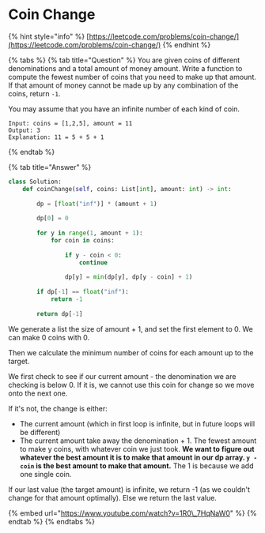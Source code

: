 # Coin Change

{% hint style="info" %}
[https://leetcode.com/problems/coin-change/](https://leetcode.com/problems/coin-change/)
{% endhint %}

{% tabs %}
{% tab title="Question" %}
You are given coins of different denominations and a total amount of money amount. Write a function to compute the fewest number of coins that you need to make up that amount. If that amount of money cannot be made up by any combination of the coins, return `-1`.

You may assume that you have an infinite number of each kind of coin.

```text
Input: coins = [1,2,5], amount = 11
Output: 3
Explanation: 11 = 5 + 5 + 1
```
{% endtab %}

{% tab title="Answer" %}
```python
class Solution:
    def coinChange(self, coins: List[int], amount: int) -> int: 
        
        dp = [float("inf")] * (amount + 1)
        
        dp[0] = 0
        
        for y in range(1, amount + 1):
            for coin in coins:
                
                if y - coin < 0:
                    continue
                
                dp[y] = min(dp[y], dp[y - coin] + 1)
                
        if dp[-1] == float("inf"):
            return -1
        
        return dp[-1]
```

We generate a list the size of amount + 1, and set the first element to 0. We can make 0 coins with 0.

Then we calculate the minimum number of coins for each amount up to the target. 

We first check to see if our current amount - the denomination we are checking is below 0. If it is, we cannot use this coin for change so we move onto the next one.

If it's not, the change is either:

* The current amount \(which in first loop is infinite, but in future loops will be different\)
* The current amount take away the denomination + 1. The fewest amount to make y coins, with whatever coin we just took. **We want to figure out whatever the best amount it is to make that amount in our dp array. `y - coin` is the best amount to make that amount.** The 1 is because we add one single coin.

If our last value \(the target amount\) is infinite, we return -1 \(as we couldn't change for that amount optimally\). Else we return the last value.

{% embed url="https://www.youtube.com/watch?v=1R0\_7HqNaW0" %}
{% endtab %}
{% endtabs %}


